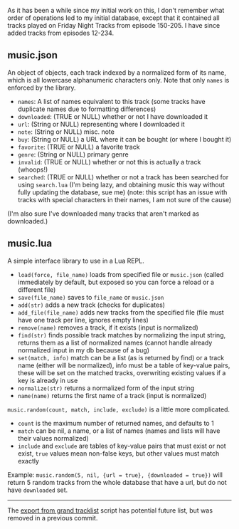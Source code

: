 As it has been a while since my initial work on this, I don't remember what
order of operations led to my initial database, except that it contained all
tracks played on Friday Night Tracks from episode 150-205. I have since added
tracks from episodes 12-234.

## music.json

An object of objects, each track indexed by a normalized form of its name, which
is all lowercase alphanumeric characters only. Note that only `names` is
enforced by the library.

- `names`: A list of names equivalent to this track (some tracks have duplicate
  names due to formatting differences)
- `downloaded`: (TRUE or NULL) whether or not I have downloaded it
- `url`: (String or NULL) representing where I downloaded it
- `note`: (String or NULL) misc. note
- `buy`: (String or NULL) a URL where it can be bought (or where I bought it)
- `favorite`: (TRUE or NULL) a favorite track
- `genre`: (String or NULL) primary genre
- `invalid`: (TRUE or NULL) whether or not this is actually a track (whoops!)
- `searched`: (TRUE or NULL) whether or not a track has been searched for using
  `search.lua` (I'm being lazy, and obtaining music this way without fully
  updating the database, sue me) (note: this script has an issue with tracks
  with special characters in their names, I am not sure of the cause)

(I'm also sure I've downloaded many tracks that aren't marked as downloaded.)

## music.lua

A simple interface library to use in a Lua REPL.

- `load(force, file_name)` loads from specified file or `music.json` (called
  immediately by default, but exposed so you can force a reload or a different
  file)
- `save(file_name)` saves to `file_name` or `music.json`
- `add(str)` adds a new track (checks for duplicates)
- `add_file(file_name)` adds new tracks from the specified file (file must have
  one track per line, ignores empty lines)
- `remove(name)` removes a track, if it exists (input is normalized)
- `find(str)` finds possible track matches by normalizing the input string,
  returns them as a list of normalized names (cannot handle already normalized
  input in my db because of a bug)
- `set(match, info)` match can be a list (as is returned by find) or a track
  name (either will be normalized), info must be a table of key-value pairs,
  these will be set on the matched tracks, overwriting existing values if a key
  is already in use
- `normalize(str)` returns a normalized form of the input string
- `name(name)` returns the first name of a track (input is normalized)

`music.random(count, match, include, exclude)` is a little more complicated.
- `count` is the maximum number of returned names, and defaults to 1
- `match` can be nil, a name, or a list of names (names and lists will have
  their values normalized)
- `include` and `exclude` are tables of key-value pairs that must exist or not
  exist, `true` values mean non-false keys, but other values must match exactly

Example: `music.random(5, nil, {url = true}, {downloaded = true})` will return
5 random tracks from the whole database that have a url, but do not have
`downloaded` set.

---

The [export from grand tracklist](https://github.com/TangentFoxy/FindingMusic/blob/d4b672d9e049736606797781f84d21d2b12e4d90/sources/export-grand-tracklist.lua) script has potential future list, but was removed in a previous commit.
